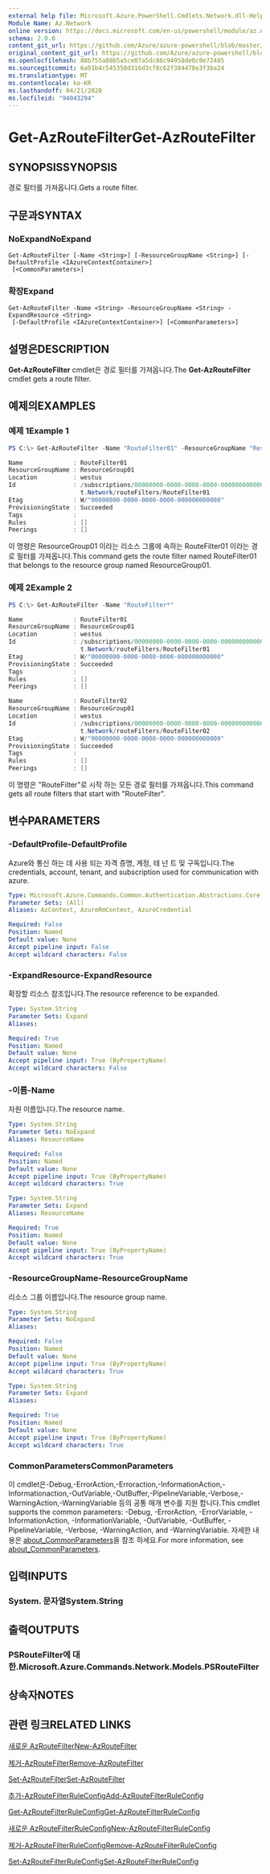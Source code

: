 ```yaml
---
external help file: Microsoft.Azure.PowerShell.Cmdlets.Network.dll-Help.xml
Module Name: Az.Network
online version: https://docs.microsoft.com/en-us/powershell/module/az.network/get-azroutefilter
schema: 2.0.0
content_git_url: https://github.com/Azure/azure-powershell/blob/master/src/Network/Network/help/Get-AzRouteFilter.md
original_content_git_url: https://github.com/Azure/azure-powershell/blob/master/src/Network/Network/help/Get-AzRouteFilter.md
ms.openlocfilehash: 88b755a8865a5ce07a5dc86c94958de0c0e72485
ms.sourcegitcommit: 6a91b4c545350d316d3cf8c62f384478e3f3ba24
ms.translationtype: MT
ms.contentlocale: ko-KR
ms.lasthandoff: 04/21/2020
ms.locfileid: "94043294"
---
```

# <span data-ttu-id="d4e42-101">Get-AzRouteFilter</span><span class="sxs-lookup"><span data-stu-id="d4e42-101">Get-AzRouteFilter</span></span>

## <span data-ttu-id="d4e42-102">SYNOPSIS</span><span class="sxs-lookup"><span data-stu-id="d4e42-102">SYNOPSIS</span></span>
<span data-ttu-id="d4e42-103">경로 필터를 가져옵니다.</span><span class="sxs-lookup"><span data-stu-id="d4e42-103">Gets a route filter.</span></span>

## <span data-ttu-id="d4e42-104">구문과</span><span class="sxs-lookup"><span data-stu-id="d4e42-104">SYNTAX</span></span>

### <span data-ttu-id="d4e42-105">NoExpand</span><span class="sxs-lookup"><span data-stu-id="d4e42-105">NoExpand</span></span>
```
Get-AzRouteFilter [-Name <String>] [-ResourceGroupName <String>] [-DefaultProfile <IAzureContextContainer>]
 [<CommonParameters>]
```

### <span data-ttu-id="d4e42-106">확장</span><span class="sxs-lookup"><span data-stu-id="d4e42-106">Expand</span></span>
```
Get-AzRouteFilter -Name <String> -ResourceGroupName <String> -ExpandResource <String>
 [-DefaultProfile <IAzureContextContainer>] [<CommonParameters>]
```

## <span data-ttu-id="d4e42-107">설명은</span><span class="sxs-lookup"><span data-stu-id="d4e42-107">DESCRIPTION</span></span>
<span data-ttu-id="d4e42-108">**Get-AzRouteFilter** cmdlet은 경로 필터를 가져옵니다.</span><span class="sxs-lookup"><span data-stu-id="d4e42-108">The **Get-AzRouteFilter** cmdlet gets a route filter.</span></span>

## <span data-ttu-id="d4e42-109">예제의</span><span class="sxs-lookup"><span data-stu-id="d4e42-109">EXAMPLES</span></span>

### <span data-ttu-id="d4e42-110">예제 1</span><span class="sxs-lookup"><span data-stu-id="d4e42-110">Example 1</span></span>
```powershell
PS C:\> Get-AzRouteFilter -Name "RouteFilter01" -ResourceGroupName "ResourceGroup01"

Name              : RouteFilter01
ResourceGroupName : ResourceGroup01
Location          : westus
Id                : /subscriptions/00000000-0000-0000-0000-000000000000/resourceGroups/ResourceGroup01/providers/Microsof
                    t.Network/routeFilters/RouteFilter01
Etag              : W/"00000000-0000-0000-0000-000000000000"
ProvisioningState : Succeeded
Tags              :
Rules             : []
Peerings          : []
```

<span data-ttu-id="d4e42-111">이 명령은 ResourceGroup01 이라는 리소스 그룹에 속하는 RouteFilter01 이라는 경로 필터를 가져옵니다.</span><span class="sxs-lookup"><span data-stu-id="d4e42-111">This command gets the route filter named RouteFilter01 that belongs to the resource group named ResourceGroup01.</span></span>

### <span data-ttu-id="d4e42-112">예제 2</span><span class="sxs-lookup"><span data-stu-id="d4e42-112">Example 2</span></span>
```powershell
PS C:\> Get-AzRouteFilter -Name "RouteFilter*"

Name              : RouteFilter01
ResourceGroupName : ResourceGroup01
Location          : westus
Id                : /subscriptions/00000000-0000-0000-0000-000000000000/resourceGroups/ResourceGroup01/providers/Microsof
                    t.Network/routeFilters/RouteFilter01
Etag              : W/"00000000-0000-0000-0000-000000000000"
ProvisioningState : Succeeded
Tags              :
Rules             : []
Peerings          : []

Name              : RouteFilter02
ResourceGroupName : ResourceGroup01
Location          : westus
Id                : /subscriptions/00000000-0000-0000-0000-000000000000/resourceGroups/ResourceGroup01/providers/Microsof
                    t.Network/routeFilters/RouteFilter02
Etag              : W/"00000000-0000-0000-0000-000000000000"
ProvisioningState : Succeeded
Tags              :
Rules             : []
Peerings          : []
```

<span data-ttu-id="d4e42-113">이 명령은 "RouteFilter"로 시작 하는 모든 경로 필터를 가져옵니다.</span><span class="sxs-lookup"><span data-stu-id="d4e42-113">This command gets all route filters that start with "RouteFilter".</span></span>

## <span data-ttu-id="d4e42-114">변수</span><span class="sxs-lookup"><span data-stu-id="d4e42-114">PARAMETERS</span></span>

### <span data-ttu-id="d4e42-115">-DefaultProfile</span><span class="sxs-lookup"><span data-stu-id="d4e42-115">-DefaultProfile</span></span>
<span data-ttu-id="d4e42-116">Azure와 통신 하는 데 사용 되는 자격 증명, 계정, 테 넌 트 및 구독입니다.</span><span class="sxs-lookup"><span data-stu-id="d4e42-116">The credentials, account, tenant, and subscription used for communication with azure.</span></span>

```yaml
Type: Microsoft.Azure.Commands.Common.Authentication.Abstractions.Core.IAzureContextContainer
Parameter Sets: (All)
Aliases: AzContext, AzureRmContext, AzureCredential

Required: False
Position: Named
Default value: None
Accept pipeline input: False
Accept wildcard characters: False
```

### <span data-ttu-id="d4e42-117">-ExpandResource</span><span class="sxs-lookup"><span data-stu-id="d4e42-117">-ExpandResource</span></span>
<span data-ttu-id="d4e42-118">확장할 리소스 참조입니다.</span><span class="sxs-lookup"><span data-stu-id="d4e42-118">The resource reference to be expanded.</span></span>

```yaml
Type: System.String
Parameter Sets: Expand
Aliases:

Required: True
Position: Named
Default value: None
Accept pipeline input: True (ByPropertyName)
Accept wildcard characters: False
```

### <span data-ttu-id="d4e42-119">-이름</span><span class="sxs-lookup"><span data-stu-id="d4e42-119">-Name</span></span>
<span data-ttu-id="d4e42-120">자원 이름입니다.</span><span class="sxs-lookup"><span data-stu-id="d4e42-120">The resource name.</span></span>

```yaml
Type: System.String
Parameter Sets: NoExpand
Aliases: ResourceName

Required: False
Position: Named
Default value: None
Accept pipeline input: True (ByPropertyName)
Accept wildcard characters: True
```

```yaml
Type: System.String
Parameter Sets: Expand
Aliases: ResourceName

Required: True
Position: Named
Default value: None
Accept pipeline input: True (ByPropertyName)
Accept wildcard characters: True
```

### <span data-ttu-id="d4e42-121">-ResourceGroupName</span><span class="sxs-lookup"><span data-stu-id="d4e42-121">-ResourceGroupName</span></span>
<span data-ttu-id="d4e42-122">리소스 그룹 이름입니다.</span><span class="sxs-lookup"><span data-stu-id="d4e42-122">The resource group name.</span></span>

```yaml
Type: System.String
Parameter Sets: NoExpand
Aliases:

Required: False
Position: Named
Default value: None
Accept pipeline input: True (ByPropertyName)
Accept wildcard characters: True
```

```yaml
Type: System.String
Parameter Sets: Expand
Aliases:

Required: True
Position: Named
Default value: None
Accept pipeline input: True (ByPropertyName)
Accept wildcard characters: True
```

### <span data-ttu-id="d4e42-123">CommonParameters</span><span class="sxs-lookup"><span data-stu-id="d4e42-123">CommonParameters</span></span>
<span data-ttu-id="d4e42-124">이 cmdlet은-Debug,-ErrorAction,-Erroraction,-InformationAction,-Informationaction,-OutVariable,-OutBuffer,-PipelineVariable,-Verbose,-WarningAction,-WarningVariable 등의 공통 매개 변수를 지원 합니다.</span><span class="sxs-lookup"><span data-stu-id="d4e42-124">This cmdlet supports the common parameters: -Debug, -ErrorAction, -ErrorVariable, -InformationAction, -InformationVariable, -OutVariable, -OutBuffer, -PipelineVariable, -Verbose, -WarningAction, and -WarningVariable.</span></span> <span data-ttu-id="d4e42-125">자세한 내용은 [about_CommonParameters](http://go.microsoft.com/fwlink/?LinkID=113216)을 참조 하세요.</span><span class="sxs-lookup"><span data-stu-id="d4e42-125">For more information, see [about_CommonParameters](http://go.microsoft.com/fwlink/?LinkID=113216).</span></span>

## <span data-ttu-id="d4e42-126">입력</span><span class="sxs-lookup"><span data-stu-id="d4e42-126">INPUTS</span></span>

### <span data-ttu-id="d4e42-127">System. 문자열</span><span class="sxs-lookup"><span data-stu-id="d4e42-127">System.String</span></span>

## <span data-ttu-id="d4e42-128">출력</span><span class="sxs-lookup"><span data-stu-id="d4e42-128">OUTPUTS</span></span>

### <span data-ttu-id="d4e42-129">PSRouteFilter에 대 한.</span><span class="sxs-lookup"><span data-stu-id="d4e42-129">Microsoft.Azure.Commands.Network.Models.PSRouteFilter</span></span>

## <span data-ttu-id="d4e42-130">상속자</span><span class="sxs-lookup"><span data-stu-id="d4e42-130">NOTES</span></span>

## <span data-ttu-id="d4e42-131">관련 링크</span><span class="sxs-lookup"><span data-stu-id="d4e42-131">RELATED LINKS</span></span>

[<span data-ttu-id="d4e42-132">새로운 AzRouteFilter</span><span class="sxs-lookup"><span data-stu-id="d4e42-132">New-AzRouteFilter</span></span>](./New-AzRouteFilter.md)

[<span data-ttu-id="d4e42-133">제거-AzRouteFilter</span><span class="sxs-lookup"><span data-stu-id="d4e42-133">Remove-AzRouteFilter</span></span>](./Remove-AzRouteFilter.md)

[<span data-ttu-id="d4e42-134">Set-AzRouteFilter</span><span class="sxs-lookup"><span data-stu-id="d4e42-134">Set-AzRouteFilter</span></span>](./Set-AzRouteFilter.md)

[<span data-ttu-id="d4e42-135">추가-AzRouteFilterRuleConfig</span><span class="sxs-lookup"><span data-stu-id="d4e42-135">Add-AzRouteFilterRuleConfig</span></span>](./Add-AzRouteFilterRuleConfig.md)

[<span data-ttu-id="d4e42-136">Get-AzRouteFilterRuleConfig</span><span class="sxs-lookup"><span data-stu-id="d4e42-136">Get-AzRouteFilterRuleConfig</span></span>](./Get-AzRouteFilterRuleConfig.md)

[<span data-ttu-id="d4e42-137">새로운 AzRouteFilterRuleConfig</span><span class="sxs-lookup"><span data-stu-id="d4e42-137">New-AzRouteFilterRuleConfig</span></span>](./New-AzRouteFilterRuleConfig.md)

[<span data-ttu-id="d4e42-138">제거-AzRouteFilterRuleConfig</span><span class="sxs-lookup"><span data-stu-id="d4e42-138">Remove-AzRouteFilterRuleConfig</span></span>](./Remove-AzRouteFilterRuleConfig.md)

[<span data-ttu-id="d4e42-139">Set-AzRouteFilterRuleConfig</span><span class="sxs-lookup"><span data-stu-id="d4e42-139">Set-AzRouteFilterRuleConfig</span></span>](./Set-AzRouteFilterRuleConfig.md)
